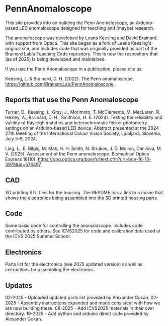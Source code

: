 # PennAnomaloscope

This site provides info on building the Penn Anomaloscope, an Arduino-based LED anomaloscope designed for teaching and (maybe) research.

The anomaloscope was developed by Leana Keesing and David Brainard, with support from Optica.  This site began as a fork of Leana Keesing's original site, and includes code that was originally provided as part of the Brainard Lab's Teaching Code repository. This is now the respository that (as of 2025) is being developed and maintained.

If you use the Penn Anomaloscope in a publication, please cite as:

Keesing, L. & Brainard, D. H. (2022). The Penn anomaloscope, https://github.com/BrainardLab/PennAnomaloscope. 

## Reports that use the Penn Anomaloscope

Turner, D., Keesing, L. Gray, J., Morimoto, T. McClements, M. MacLaren, R. Hexley, A., Brainard, D. H., Smithson, H. E. (2024). Testing the reliability and validity of Rayleigh matches and heterochromatic flicker photometry settings on an Arduino-based LED device. Abstract presented at the 2024 27th Meeting of the International Colour Vision Society, Ljubljana, Slovenia, July 5-9, 2024.

Ling, L., E. Bilgiç, M. Mak, H. H. Smith, N. Strukov, J. D. Mollon, Danilova, M. V. (2025). Assessment of the Penn anomaloscope. Biomedical Optics Express 16(10). https://opg.optica.org/boe/fulltext.cfm?uri=boe-16-10-3978&id=576497.

## CAD

3D printing STL files for the housing.  The README has a link to a movie that shows the electronics being assembled into the 3D printed housing parts.

## Code

Some basic code for controlling the anomaloscope. Includes code contributed by others. See ICVS2025 for code and calibration data used at the ICVS 2025 Summer School.

## Electronics

Parts list for the electronics (see 2025 updated version) as well as instructions for assembling the electronics.

## Updates

02-2025 - Uploaded updated parts list provided by Alexander Gokan.
02-2025 - Assembly instructions expanded and made consistent with how we are now building these.
08-2025 - Add ICVS2025 materials in their own directory.
10-2025 - Add python and arduino direct code provided by Alexander Gokan.

